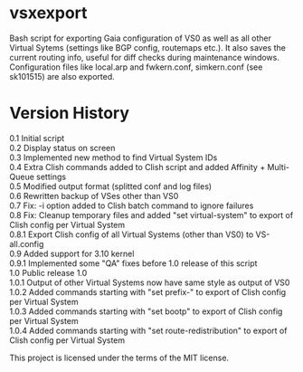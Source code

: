 # vsxexport
Bash script for exporting Gaia configuration of VS0 as well as all other Virtual Sytems (settings like BGP config, routemaps etc.). It also saves the current routing info, useful for diff checks during maintenance windows. Configuration files like local.arp and fwkern.conf, simkern.conf (see sk101515) are also exported.

# Version History

0.1   Initial script  
0.2   Display status on screen  
0.3   Implemented new method to find Virtual System IDs  
0.4   Extra Clish commands added to Clish script and added Affinity + Multi-Queue settings  
0.5   Modified output format (splitted conf and log files)  
0.6   Rewritten backup of VSes other than VS0  
0.7   Fix: -i option added to Clish batch command to ignore failures  
0.8   Fix: Cleanup temporary files and added "set virtual-system" to export of Clish config per Virtual System  
0.8.1 Export Clish config of all Virtual Systems (other than VS0) to VS-all.config  
0.9   Added support for 3.10 kernel  
0.9.1 Implemented some "QA" fixes before 1.0 release of this script  
1.0   Public release 1.0  
1.0.1  Output of other Virtual Systems now have same style as output of VS0  
1.0.2  Added commands starting with "set prefix-" to export of Clish config per Virtual System  
1.0.3  Added commands starting with "set bootp" to export of Clish config per Virtual System  
1.0.4  Added commands starting with "set route-redistribution" to export of Clish config per Virtual System

  
This project is licensed under the terms of the MIT license.
